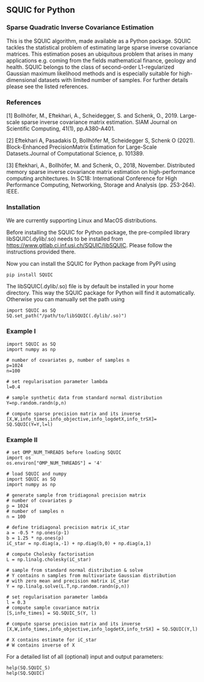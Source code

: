 ## SQUIC for Python
### Sparse Quadratic Inverse Covariance Estimation
This is the SQUIC algorithm, made available as a Python package. 
SQUIC tackles the statistical problem of estimating large sparse 
inverse covariance matrices. This estimation poses an ubiquitous 
problem that arises in many applications e.g. coming from the 
fields mathematical finance, geology and health. 
SQUIC belongs to the class of second-order L1-regularized 
Gaussian maximum likelihood methods and is especially suitable 
for high-dimensional datasets with limited number of samples. 
For further details please see the listed references.

### References

[1] Bollhöfer, M., Eftekhari, A., Scheidegger, S. and Schenk, O., 2019. Large-scale sparse inverse covariance matrix estimation. SIAM Journal on Scientific Computing, 41(1), pp.A380-A401.

[2] Eftekhari A, Pasadakis D, Bollhöfer M, Scheidegger S, Schenk O (2021). Block-Enhanced PrecisionMatrix Estimation for Large-Scale Datasets.Journal of Computational Science, p. 101389.

[3] Eftekhari, A., Bollhöfer, M. and Schenk, O., 2018, November. Distributed memory sparse inverse covariance matrix estimation on high-performance computing architectures. In SC18: International Conference for High Performance Computing, Networking, Storage and Analysis (pp. 253-264). IEEE.

### Installation

We are currently supporting Linux and MacOS distributions.

Before installing the SQUIC for Python package, the pre-compiled library 
libSQUIC(.dylib/.so) needs to be installed from https://www.gitlab.ci.inf.usi.ch/SQUIC/libSQUIC. Please follow the instructions provided there.

Now you can install the SQUIC for Python package from PyPI using 

```angular2
pip install SQUIC
```

The libSQUIC(.dylib/.so) file is by default be installed in your home directory. 
This way the SQUIC package for Python will find it automatically. Otherwise you can manually 
set the path using

```angular2
import SQUIC as SQ
SQ.set_path("/path/to/libSQUIC(.dylib/.so)")
```

### Example I 

```angular2
import SQUIC as SQ
import numpy as np

# number of covariates p, number of samples n
p=1024
n=100

# set regularisation parameter lambda
l=0.4

# sample synthetic data from standard normal distribution 
Y=np.random.randn(p,n)

# compute sparse precision matrix and its inverse
[X,W,info_times,info_objective,info_logdetX,info_trSX]= SQ.SQUIC(Y=Y,l=l)
```

### Example II

```angular2
# set OMP_NUM_THREADS before loading SQUIC
import os
os.environ["OMP_NUM_THREADS"] = '4'

# load SQUIC and numpy
import SQUIC as SQ
import numpy as np

# generate sample from tridiagonal precision matrix
# number of covariates p
p = 1024
# number of samples n
n = 100

# define tridiagonal precision matrix iC_star
a = -0.5 * np.ones(p-1)
b = 1.25 * np.ones(p)
iC_star = np.diag(a,-1) + np.diag(b,0) + np.diag(a,1)

# compute Cholesky factorisation
L = np.linalg.cholesky(iC_star)

# sample from standard normal distribution & solve
# Y contains n samples from multivariate Gaussian distribution
# with zero mean and precision matrix iC_star
Y = np.linalg.solve(L.T,np.random.randn(p,n))

# set regularisation parameter lambda
l = 0.3
# compute sample covariance matrix
[S,info_times] = SQ.SQUIC_S(Y, l)

# compute sparse precision matrix and its inverse
[X,W,info_times,info_objective,info_logdetX,info_trSX] = SQ.SQUIC(Y,l)

# X contains estimate for iC_star
# W contains inverse of X
```

For a detailed list of all (optional) input and output parameters: 

```angular2
help(SQ.SQUIC_S)
help(SQ.SQUIC)
```
